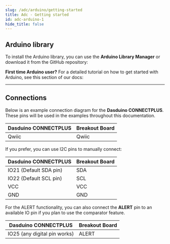 ```yaml
---
slug: /adc/arduino/getting-started
title: Adc - Getting started
id: adc-arduino-1
hide_title: false
---
```


## Arduino library

To install the Arduino library, you can use the **Arduino Library Manager** or download it from the GitHub repository:
<QuickLink  
  title="SOLDERED ADS1015 ADS1115 ADC Arduino library"  
  description="ADC Arduino library by Soldered"  
  url="https://github.com/SolderedElectronics/Soldered-ADS1015-ADS1115-ADC-Arduino-Library/tree/main"  
/>  

<InfoBox>

**First time Arduino user?** For a detailed tutorial on how to get started with Arduino, see this section of our docs:

<QuickLink  
  title="Getting started with Arduino"  
  description="A full, comprehensive tutorial on how to set up and upload code for the first time on an Arduino board, from scratch!"  
  url="/documentation/arduino/quick-start-guide"  
/>  

</InfoBox>

---

## Connections

Below is an example connection diagram for the **Dasduino CONNECTPLUS**. These pins will be used in the examples throughout this documentation.

| **Dasduino CONNECTPLUS** | **Breakout Board** |
| ------------------------ | ------------------ |
| Qwiic                    | Qwiic              |

<InfoBox>

If you prefer, you can use I2C pins to manually connect:

| **Dasduino CONNECTPLUS**     | **Breakout Board** |
| ---------------------------- | ------------------ |
| IO21 (Default SDA pin)       | SDA                |
| IO22 (Default SCL pin)       | SCL                |
| VCC                          | VCC                |
| GND                          | GND                |

<WarningBox>For the ALERT functionality, you can also connect the **ALERT** pin to an available IO pin if you plan to use the comparator feature.</WarningBox>

| **Dasduino CONNECTPLUS**     | **Breakout Board** |
| ---------------------------- | ------------------ |
| IO25 (any digital pin works) | ALERT              |

</InfoBox>